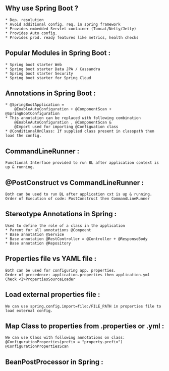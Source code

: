 
## Why use Spring Boot ?
	* Dep. resolution
	* Avoid additional config. req. in spring framework
	* Provides embedded Servlet container (Tomcat/Netty/Jetty)
	* Provides Auto config. 
	* Provides prod. ready features like metrics, health checks

## Popular Modules in Spring Boot : 
	* Spring boot starter Web
	* Spring boot starter Data JPA / Cassandra
	* Spring boot starter Security
	* Spring boot starter for Spring Cloud

## Annotations in Spring Boot :
	* @SpringBootApplication = 
	    @EnableAutoConfiguration + @ComponentScan + @SpringBootConfiguration
	* This annotation can be replaced with following combination
	    @EnableAutoConfiguration , @ComponentScan & 
	    @Import used for importing @Configuation class
	* @ConditionalOnClass: If supplied class present in classpath then load the config.

## CommandLineRunner :
	Functional Interface provided to run BL after application context is up & running.

## @PostConstruct vs CommandLineRunner :
	Both can be used to run BL after application cxt is up & running.
	Order of Execution of code: PostConstruct then CommandLineRunner

## Stereotype Annotations in Spring :
	Used to define the role of a class in the application
	* Parent for all annotations @Compoent
	* Base annotation @Service
	* Base annotation @RestController = @Controller + @ResponseBody
	* Base annotation @Repository

## Properties file vs YAML file :
	Both can be used for configuring app. properties.
	Order of precedence: application.properties then application.yml
	Check <I>PropertiesSourceLoader

## Load external properties file :
	We can use spring.config.import=file:/FILE_PATH in properties file to load external config.


## Map Class to properties from .properties or .yml :
	We can use Class with following annotations on class: 
	@ConfigurationProperties(prefix = "property.prefix") 
	@ConfigurationPropertiesScan

## BeanPostProcessor in Spring :
